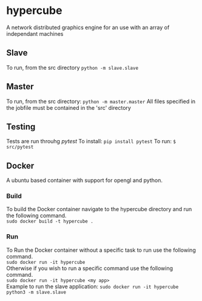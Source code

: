 # hypercube
A network distributed graphics engine for an use with an array of independant machines

## Slave
To run, from the src directory `python -m slave.slave`

## Master
To run, from the src directory:
`python -m master.master`
All files specified in the jobfile must be contained in the 'src' directory

## Testing
Tests are run throuhg *pytest*
To install: `pip install pytest`
To run: `$ src/pytest`

## Docker  
A ubuntu based container with support for opengl and python.
### Build  
To build the Docker container navigate to the hypercube directory and run the following command.  
`sudo docker build -t hypercube .`  

### Run  
To Run the Docker container without a specific task to run use the following command.  
`sudo docker run -it hypercube`  
Otherwise if you wish to run a specific command use the following command.  
`sudo docker run -it hypercube <my app>`  
Example to run the slave application: `sudo docker run -it hypercube python3 -m slave.slave`  

